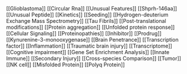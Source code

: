 [[Glioblastoma]]
[[Circular Rna]]
[[Unusual Features]]
[[Shprh-146aa]]
[[Unusual Peptide]]
[[Kinetics]]
[[Seeding]]
[[Hydrogen-deuterium Exchange Mass Spectrometry]]
[[Tau Fibrils]]
[[Post-translational modifications]]
[[Protein aggregation]]
[[Unfolded protein response]]
[[Cellular Signaling]]
[[Proteinopathies]]
[[Inhibitor]]
[[Prodrug]]
[[Kynurenine-3-monooxygenase]]
[[Brain Penetrance]]
[[Transcription factor]]
[[Inflammation]]
[[Traumatic brain injury]]
[[Transcriptome]]
[[Cognitive impairment]]
[[Gene Set Enrichment Analysis]]
[[Innate Immune]]
[[Secondary Injury]]
[[Cross-species Comparison]]
[[Tumor]]
[[NK cell]]
[[Misfolded Protein]]
[[Polyq Protein]]
